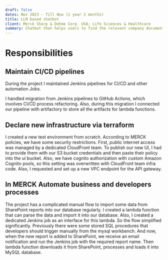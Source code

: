 ```yaml
---
draft: false
dates: Nov 2023 - Till Now (1 year 3 months)
title: LLM based chatbot
client: Merck Sharp & Dohme Corp. USA; Life Sciences & Healthcare
summary: Chatbot that helps users to find the relevant company documents according to their requests 
---
```


# Responsibilities
## Maintain CI/CD pipelines 
During the project I maintained Jenkins pipelines for CI/CD and other automation Jobs.  

I handled migration from Jenkins pipelines to GitHub Actions, which involves CI/CD process refactoring. Also, during this migration I connected our pipeline with artifactory to store all the artifacts for lambda functions.

## Declare new infrastructure via terraform 
I created a new test environment from scratch. According to MERCK policies, we have some security restrictions. First, public internet access was managed by a dedicated CloudFront team. To publish our new UI, I had to provide them with our S3 bucket credentials and then paste their policy into the ui bucket. Also, we have cognito authorization with custom Amazon Cognito pools, so this setting was overwritten with CloudFront team infra code. Also, I requested and set up a new VPC endpoint for the API gateway. 

## In MERCK Automate business and developers processes 
The project has a complicated manual flow to import some data from SharePoint reports into our database regularly. I created a lambda function that can parse the data and import it into our database. Also, I created a dedicated Jenkins job as an interface for this lambda. So the flow simplified significantly. Previously there were some stored SQL procedures that developers should trigger manually from the mysql workbench. And now, when the new report is added to SharePoint, we receive an email notification and run the Jenkins job with the required report name. Then lambda function downloads it from SharePoint, processes and loads it into MySQL database.